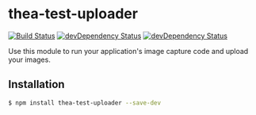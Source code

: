 # thea-test-uploader

[![Build Status](https://travis-ci.org/thea-diffing/thea-test-uploader.svg)](https://travis-ci.org/thea-diffing/thea-test-uploader)
[![devDependency Status](https://david-dm.org/thea-diffing/thea-test-uploader.svg)](https://david-dm.org/thea-diffing/thea-test-uploader#info=devDependencies)
[![devDependency Status](https://david-dm.org/thea-diffing/thea-test-uploader/dev-status.svg)](https://david-dm.org/thea-diffing/thea-test-uploader#info=devDependencies)

Use this module to run your application's image capture code and upload your images.

## Installation

```sh
$ npm install thea-test-uploader --save-dev
```
